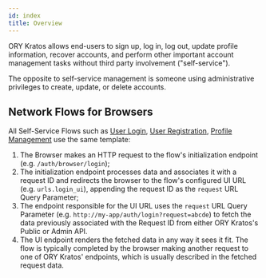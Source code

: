 ```yaml
---
id: index
title: Overview
---
```


ORY Kratos allows end-users to sign up, log in, log out, update profile
information, recover accounts, and perform other important account management
tasks without third party involvement ("self-service").

The opposite to self-service management is someone using administrative
privileges to create, update, or delete accounts.

## Network Flows for Browsers

All Self-Service Flows such as [User Login](./user-login.md),
[User Registration](./user-registration.md),
[Profile Management](./user-profile-management.md) use the same template:

1. The Browser makes an HTTP request to the flow's initialization endpoint (e.g.
   `/auth/browser/login`);
2. The initialization endpoint processes data and associates it with a request
   ID and redirects the browser to the flow's configured UI URL (e.g.
   `urls.login_ui`), appending the request ID as the `request` URL Query
   Parameter;
3. The endpoint responsible for the UI URL uses the `request` URL Query
   Parameter (e.g. `http://my-app/auth/login?request=abcde`) to fetch the data
   previously associated with the Request ID from either ORY Kratos's Public or
   Admin API.
4. The UI endpoint renders the fetched data in any way it sees it fit. The flow
   is typically completed by the browser making another request to one of ORY
   Kratos' endpoints, which is usually described in the fetched request data.
